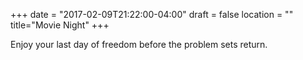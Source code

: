 +++
date = "2017-02-09T21:22:00-04:00"
draft = false
location = ""
title="Movie Night"
+++

Enjoy your last day of freedom before the problem sets return.